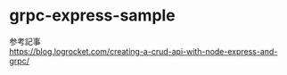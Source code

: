 # grpc-express-sample  
参考記事  
https://blog.logrocket.com/creating-a-crud-api-with-node-express-and-grpc/
